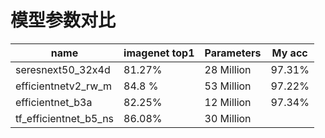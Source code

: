 # 模型参数对比

| name                  | imagenet top1 | Parameters | My acc |
| --------------------- | ------------- | ---------- | ------ |
| seresnext50_32x4d     | 81.27%        | 28 Million | 97.31% |
| efficientnetv2_rw_m   | 84.8 %        | 53 Million | 97.22% |
| efficientnet_b3a      | 82.25%        | 12 Million | 97.34% |
| tf_efficientnet_b5_ns | 86.08%        | 30 Million |        |

